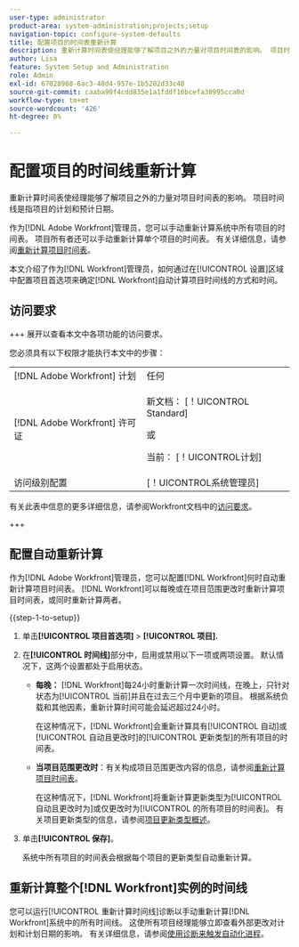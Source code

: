 ```yaml
---
user-type: administrator
product-area: system-administration;projects;setup
navigation-topic: configure-system-defaults
title: 配置项目的时间表重新计算
description: 重新计算时间表使经理能够了解项目之外的力量对项目时间表的影响。 项目时间线是指项目的计划和预计日期。
author: Lisa
feature: System Setup and Administration
role: Admin
exl-id: 67028988-6ac3-48d4-957e-1b5202d33c48
source-git-commit: caaba90f4cdd835e1a1fddf16bcefa30995cca0d
workflow-type: tm+mt
source-wordcount: '426'
ht-degree: 0%

---
```


# 配置项目的时间线重新计算

重新计算时间表使经理能够了解项目之外的力量对项目时间表的影响。 项目时间线是指项目的计划和预计日期。

作为[!DNL Adobe Workfront]管理员，您可以手动重新计算系统中所有项目的时间表。 项目所有者还可以手动重新计算单个项目的时间表。 有关详细信息，请参阅[重新计算项目时间表](../../../manage-work/projects/manage-projects/recalculate-project-timeline.md)。

本文介绍了作为[!DNL Workfront]管理员，如何通过在[!UICONTROL 设置]区域中配置项目首选项来确定[!DNL Workfront]自动计算项目时间线的方式和时间。

## 访问要求

+++ 展开以查看本文中各项功能的访问要求。

您必须具有以下权限才能执行本文中的步骤：

<table style="table-layout:auto"> 
 <col> 
 <col> 
 <tbody> 
  <tr> 
   <td role="rowheader">[!DNL Adobe Workfront] 计划</td> 
   <td>任何</td> 
  </tr> 
  <tr> 
   <td role="rowheader">[!DNL Adobe Workfront] 许可证</td> 
   <td><p>新文档： [！UICONTROL Standard]</p>
   或
   <p>当前： [！UICONTROL计划]</p>
   </td> 
  </tr> 
  <tr> 
   <td role="rowheader">访问级别配置</td> 
   <td>[！UICONTROL系统管理员]</td>
  </tr> 
 </tbody> 
</table>

有关此表中信息的更多详细信息，请参阅Workfront文档中的[访问要求](/help/quicksilver/administration-and-setup/add-users/access-levels-and-object-permissions/access-level-requirements-in-documentation.md)。

+++

## 配置自动重新计算

作为[!DNL Adobe Workfront]管理员，您可以配置[!DNL Workfront]何时自动重新计算项目时间表。 [!DNL Workfront]可以每晚或在项目范围更改时重新计算项目时间表，或同时重新计算两者。

{{step-1-to-setup}}

1. 单击&#x200B;**[!UICONTROL 项目首选项]** > **[!UICONTROL 项目].**

1. 在&#x200B;**[!UICONTROL 时间线]**&#x200B;部分中，启用或禁用以下一项或两项设置。 默认情况下，这两个设置都处于启用状态。

   * **每晚：** [!DNL Workfront&#x200B;&#x200B;&#x200B;]每24小时重新计算一次时间线，在晚上，只针对状态为[!UICONTROL 当前]并且在过去三个月中更新的项目。 根据系统负载和其他因素，重新计算时间可能会延迟超过24小时。

     在这种情况下，[!DNL Workfront]会重新计算具有[!UICONTROL 自动]或[!UICONTROL 自动且更改时]的[!UICONTROL 更新类型]的所有项目的时间表。

   * **当项目范围更改时**：有关构成项目范围更改内容的信息，请参阅[重新计算项目时间表](../../../manage-work/projects/manage-projects/recalculate-project-timeline.md)。

     在这种情况下，[!DNL Workfront]将重新计算更新类型为[!UICONTROL 自动且更改时为]或仅更改时为[!UICONTROL 的所有项目的时间表]。
有关项目更新类型的信息，请参阅[项目更新类型概述](../../../manage-work/projects/planning-a-project/project-update-type-overview.md)。

1. 单击&#x200B;**[!UICONTROL 保存]**。

   系统中所有项目的时间表会根据每个项目的更新类型自动重新计算。

## 重新计算整个[!DNL Workfront]实例的时间线

您可以运行[!UICONTROL 重新计算时间线]诊断以手动重新计算[!DNL Workfront]系统中的所有时间线。 这使所有项目经理能够立即查看外部更改对计划和计划日期的影响。 有关详细信息，请参阅[使用诊断来触发自动化进程](../../../administration-and-setup/manage-workfront/run-diagnostics/use-diagnostics-to-trigger-automated-processes.md)。
